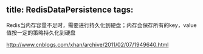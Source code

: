 title: RedisDataPersistence
tags:
---

Redis当内存容量不足时，需要进行持久化到硬盘；内存会保存所有的key，value值按一定的策略持久化到硬盘

http://www.cnblogs.com/xhan/archive/2011/02/07/1949640.html